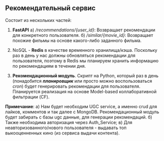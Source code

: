 ## Рекомендательный сервис

Состоит из нескольких частей:
1. **FastAPI** 
а) _/recommendations/{user_id}_: Возвращает рекомендации для конкретного пользователя.
б) _/similar/{movie_id}_: Возвращает похожие фильмы на основе какого-либо заданного фильма.

2. NoSQL - **Redis** в качестве временного хранилища/кэша. 
Поскольку раз в день у нас должны обновляться рекомендации для пользователя, поэтому в Redis мы планируем хранить информацию по рекомендациям в течении дня.

3. **Рекомендационный модуль**. Скрипт на Python, который раз в день (понадобится _**планировщик**_ или просто можно воспользоваться _cron_)  будет генерировать рекомендации для пользователя. Планируется реализация на основе Model-based коллаборативной фильтрации (CF). 

**Примечание**:
а) Нам будет необходим UGC service, а именно crud для лайков, комментов и так далее с MongoDB. Рекомендационный модуль будет забирать с базы ugc данные, для генерации рекомендаций.
б) Также необходима авторизация через Auth_Service;
в) Для неавторизованного/нового пользователя - выдавать топ выкооценненных кино (из сервиса выдачи контента).
